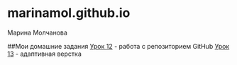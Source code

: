 
# marinamol.github.io                
Марина Молчанова

##Мои домашние задания
[Урок 12](https://marinamol.github.io/lesson_12/ "Урок 12") - работа с репозиторием GitHub
[Урок 13](https://marinamol.github.io/lesson_13/ "Урок 13") - адаптивная верстка

